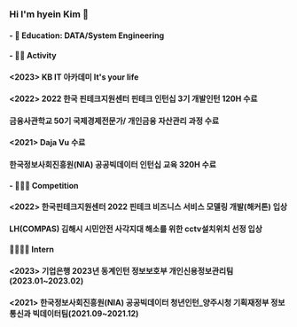 ### Hi I'm hyein Kim 👋

<!--
**hen-ni/hen-ni** is a ✨ _special_ ✨ repository because its `README.md` (this file) appears on your GitHub profile.-->

#### - 🌱 Education: DATA/System Engineering </br>
#### - 🌱🌱 Activity
####   <2023> KB IT 아카데미 It's your life
####   <2022> 2022 한국 핀테크지원센터 핀테크 인턴십 3기 개발인턴 120H 수료
####          금융사관학교 50기 국제경제전문가/ 개인금융 자산관리 과정 수료
####   <2021> Daja Vu 수료
####          한국정보사회진흥원(NIA) 공공빅데이터 인턴십 교육 320H 수료
####  - 🌱🌱🌱 Competition
####   <2022> 한국핀테크지원센터 2022 핀테크 비즈니스 서비스 모델링 개발(해커톤) 입상
####         LH(COMPAS) 김해시 시민안전 사각지대 해소를 위한 cctv설치위치 선정 입상
#### 🌱🌱🌱🌱 Intern
####    <2023> 기업은행 2023년 동계인턴 정보보호부 개인신용정보관리팀 (2023.01~2023.02)
####    <2021> 한국정보사회진흥원(NIA) 공공빅데이터 청년인턴_양주시청 기획재정부 정보통신과 빅데이터팀(2021.09~2021.12)
  



